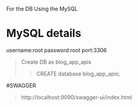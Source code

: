 For the DB Using the MySQL
# MySQL details
username:root
password:root
port:3306
>Create DB as blog_app_apis
>> CREATE database blog_app_apis;

#SWAGGER
>http://localhost:9090/swagger-ui/index.html
